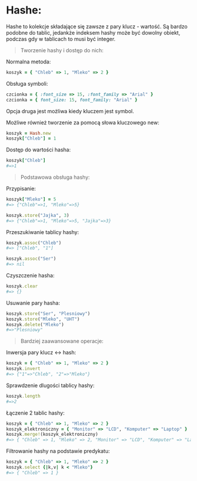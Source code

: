 # Hashe:

Hashe to kolekcje składające się zawsze z pary klucz - wartość. Są bardzo podobne do tablic, jedankże indeksem hashy może być dowolny obiekt, podczas gdy w tablicach to musi być integer.

> Tworzenie hashy i dostęp do nich:

Normalna metoda:
```ruby
koszyk = { "Chleb" => 1, "Mleko" => 2 }
```

Obsługa symboli:
```ruby
czcionka = { :font_size => 15, :font_family => "Arial" }
czcionka = { font_size: 15, font_family: "Arial" }
```
Opcja druga jest możliwa kiedy kluczem jest symbol.

Możliwe również tworzenie za pomocą słowa kluczowego new:
```ruby
koszyk = Hash.new
koszyk["Chleb"] = 1
```

Dostęp do wartości hasha:
```ruby
koszyk["Chleb"]
#=>1
```

> Podstawowa obsługa hashy:

Przypisanie:
```ruby
koszyk["Mleko"] = 5
#=> {"Chleb"=>1, "Mleko"=>5}

koszyk.store("Jajka", 3)
#=> {"Chleb"=>1, "Mleko"=>5, "Jajka"=>3}
```

Przeszukiwanie tablicy hashy:
```ruby
koszyk.assoc("Chleb")
#=> ["Chleb", "1"]

koszyk.assoc("Ser")
#=> nil
```

Czyszczenie hasha:
```ruby
koszyk.clear
#=> {}
```

Usuwanie pary hasha:
```ruby
koszyk.store("Ser", "Plesniowy")
koszyk.store("Mleko", "UHT")
koszyk.delete("Mleko")
#=>"Plesniowy"
```

> Bardziej zaawansowane operacje:

Inwersja pary klucz <-> hash:
```ruby
koszyk = { "Chleb" => 1, "Mleko" => 2 }
koszyk.invert
#=> {"1"=>"Chleb", "2"=>"Mleko"}
```

Sprawdzenie dlugości tablicy hashy:
```ruby
koszyk.length
#=>2
```

Łączenie 2 tablic hashy:
```ruby
koszyk = { "Chleb" => 1, "Mleko" => 2 }
koszyk_elektroniczny = { "Monitor" => "LCD", "Komputer" => "Laptop" }
koszyk.merge!(koszyk_elektroniczny)
#=> { "Chleb" => 1, "Mleko" => 2, "Monitor" => "LCD", "Komputer" => "Laptop" }
```

Filtrowanie hashy na podstawie predykatu:
```ruby
koszyk = { "Chleb" => 1, "Mleko" => 2 }
koszyk.select {|k,v| k < "Mleko"} 
#=> { "Chleb" => 1 }
```
